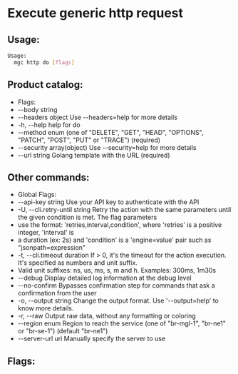 # Execute generic http request

## Usage:
```bash
Usage:
  mgc http do [flags]
```

## Product catalog:
- Flags:
- --body string
- --headers object           Use --headers=help for more details
- -h, --help                     help for do
- --method enum              (one of "DELETE", "GET", "HEAD", "OPTIONS", "PATCH", "POST", "PUT" or "TRACE") (required)
- --security array(object)   Use --security=help for more details
- --url string               Golang template with the URL (required)

## Other commands:
- Global Flags:
- --api-key string           Use your API key to authenticate with the API
- -U, --cli.retry-until string   Retry the action with the same parameters until the given condition is met. The flag parameters
- use the format: 'retries,interval,condition', where 'retries' is a positive integer, 'interval' is
- a duration (ex: 2s) and 'condition' is a 'engine=value' pair such as "jsonpath=expression"
- -t, --cli.timeout duration     If > 0, it's the timeout for the action execution. It's specified as numbers and unit suffix.
- Valid unit suffixes: ns, us, ms, s, m and h. Examples: 300ms, 1m30s
- --debug                    Display detailed log information at the debug level
- --no-confirm               Bypasses confirmation step for commands that ask a confirmation from the user
- -o, --output string            Change the output format. Use '--output=help' to know more details.
- -r, --raw                      Output raw data, without any formatting or coloring
- --region enum              Region to reach the service (one of "br-mgl-1", "br-ne1" or "br-se-1") (default "br-ne1")
- --server-url uri           Manually specify the server to use

## Flags:
```bash

```

